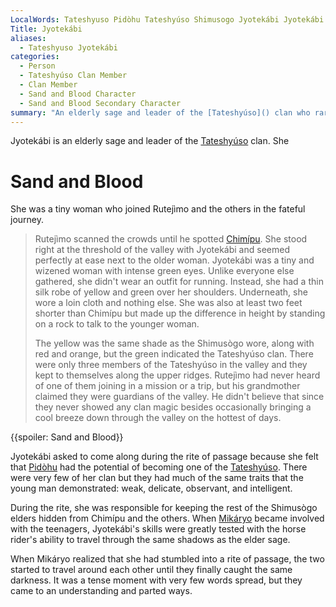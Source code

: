 ```yaml
---
LocalWords: Tateshyuso Pidòhu Tateshyúso Shimusogo Jyotekábi Jyotekábi's Rutejìmo's rutejìmo Chimípu Shimusògo Mikáryo
Title: Jyotekábi
aliases:
  - Tateshyuso Jyotekábi
categories:
  - Person
  - Tateshyúso Clan Member
  - Clan Member
  - Sand and Blood Character
  - Sand and Blood Secondary Character
summary: "An elderly sage and leader of the [Tateshyúso]() clan who rarely left the [Shimusogo Valley]()."
---
```


Jyotekábi is an elderly sage and leader of the [Tateshyúso]() clan. She

# Sand and Blood

She was a tiny woman who joined Rutejìmo and the others in the fateful journey.

> Rutejìmo scanned the crowds until he spotted [Chimípu](). She stood right at the threshold of the valley with Jyotekábi and seemed perfectly at ease next to the older woman. Jyotekábi was a tiny and wizened woman with intense green eyes. Unlike everyone else gathered, she didn't wear an outfit for running. Instead, she had a thin silk robe of yellow and green over her shoulders. Underneath, she wore a loin cloth and nothing else. She was also at least two feet shorter than Chimípu but made up the difference in height by standing on a rock to talk to the younger woman.
>
> The yellow was the same shade as the Shimusògo wore, along with red and orange, but the green indicated the Tateshyúso clan. There were only three members of the Tateshyúso in the valley and they kept to themselves along the upper ridges. Rutejìmo had never heard of one of them joining in a mission or a trip, but his grandmother claimed they were guardians of the valley. He didn't believe that since they never showed any clan magic besides occasionally bringing a cool breeze down through the valley on the hottest of days.

{{spoiler: Sand and Blood}}

Jyotekábi asked to come along during the rite of passage because she felt that [Pidòhu]() had the potential of becoming one of the [Tateshyúso](). There were very few of her clan but they had much of the same traits that the young man demonstrated: weak, delicate, observant, and intelligent.

During the rite, she was responsible for keeping the rest of the Shimusògo elders hidden from Chimípu and the others. When [Mikáryo]() became involved with the teenagers, Jyotekábi's skills were greatly tested with the horse rider's ability to travel through the same shadows as the elder sage.

When Mikáryo realized that she had stumbled into a rite of passage, the two started to travel around each other until they finally caught the same darkness. It was a tense moment with very few words spread, but they came to an understanding and parted ways.

